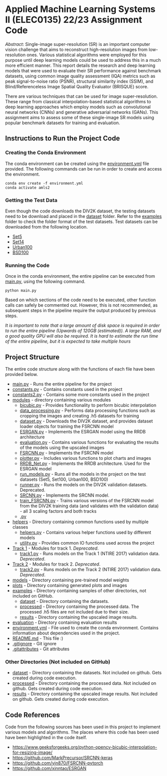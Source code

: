# Applied Machine Learning Systems II (ELEC0135) 22/23 Assignment Code

_Abstract_: Single-image super-resolution (SR) is an important computer vision challenge that aims to reconstruct high-resolution images from low-resolution ones. Various statistical algorithms were employed for this purpose until deep learning models could be used to address this in a much more efficient manner. This report details the research and deep learning models that were used to evaluate their SR performance against benchmark datasets, using common image quality assessment (IQA) metrics such as peak signal-to-noise ratio (PSNR), structural similarity index (SSIM), and Blind/Referenceless Image Spatial Quality Evaluator (BRISQUE) score. 

There are various techniques that can be used for image super-resolution. These range from classical interpolation-based statistical algorithms to deep learning approaches which employ models such as convolutional neural networks (CNNs) and generative adversarial networks (GANs). This assignment aims to assess some of these single-image SR models using popular benchmark datasets for training and evaluation.

## Instructions to Run the Project Code

### Creating the Conda Environment
The conda environment can be created using the [environment.yml](./environment.yml) file provided. The following commands can be run in order to create and access the environment. 

```
conda env create -f environment.yml
conda activate amls2
```

### Getting the Test Data
Even though the code downloads the DIV2K dataset, the testing datasets need to be download and placed in the [dataset](./dataset) folder. Refer to the [examples](./examples) folder to check the folder format of the test datasets. Test datasets can be downloaded from the following location. 

- [Set5](https://uofi.box.com/shared/static/kfahv87nfe8ax910l85dksyl2q212voc.zip)
- [Set14](https://uofi.box.com/shared/static/igsnfieh4lz68l926l8xbklwsnnk8we9.zip)
- [Urban100](https://uofi.box.com/shared/static/65upg43jjd0a4cwsiqgl6o6ixube6klm.zip)
- [BSD100](https://uofi.box.com/shared/static/qgctsplb8txrksm9to9x01zfa4m61ngq.zip)

### Running the Code
Once in the conda environment, the entire pipeline can be executed from [main.py](./main.py), using the following command.

```
python main.py
```

Based on which sections of the code need to be executed, other function calls can safely be commented out. However, this is not recommended, as subsequent steps in the pipeline require the output produced by previous steps.

_It is important to note that a large amount of disk space is required in order to run the entire pipeline (Upwards of 120GB (estimated)). A large RAM, and a good quality GPU will also be required. It is hard to estimate the run time of the entire pipeline, but it is expected to take multiple hours_

## Project Structure

The entire code structure along with the functions of each file have been provided below.

 * [main.py](./main.py) - Runs the entire pipeline for the project
 * [constants.py](./constants.py) - Contains constants used in the project
 * [constants2.py](./constants2.py) - Contains some more constants used in the project
 * [modules](./modules) - directory containing various modules 
   * [bicubic.py](./modules/bicubic.py) - Provides functionality to perform bicubic interpolation
   * [data_processing.py](./modules/data_processing.py) - Performs data processing functions such as cropping the images and creating .h5 datasets for training 
   * [dataset.py](./modules/dataset.py) - Downloads the DIV2K dataset, and provides dataset loader objects for training the FSRCNN model
   * [ESRGAN.py](./modules/ESRGAN.py) - Implements the ESRGAN model using the RRDB architecture
   * [evaluation.py](./modules/evaluation.py) - Contains various functions for evaluating the results of the models using the upscaled images
   * [FSRCNN.py](./modules/FSRCNN.py) - Implements the FSRCNN model
   * [plotter.py](./modules/plotter.py) - Includes various functions to plot charts and images
   * [RRDB_Net.py](./modules/RRDB_Net.py) - Implements the RRDB architecture. Used for the ESRGAN model
   * [run_models.py](./modules/run_models.py) - Runs all the models in the project on the test datasets (Set5, Set100, Urban100, BSD100)
   * [runner.py](./modules/runner.py) - Runs the models on the DIV2K validation datasets. Deprecated.
   * [SRCNN.py](./modules/SRCNN.py) - Implements the SRCNN model. 
   * [train_FSRCNN.py](./modules/train_FSRCNN.py) - Trains various versions of the FSRCNN model from the DIV2K training data (and validates with the validation data) - all 3 scaling factors and both tracks
   * [.py](./modules/.py)
 * [helpers](./helpers) - Directory containing common functions used by multiple classes 
   * [helpers.py](./helpers/helpers.py) - Contains various helper functions used by different models
   * [utility.py](./helpers/utility.py) - Provides common IO functions used across the project
 * [Track 1](./track1) - Modules for track 1. _Deprecated_.
   * [track1.py](./track1/track1.py) - Runs models on the Track 1 (NTIRE 2017) validation  data. _Deprecated_.
 * [Track 2](./track2) - Modules for track 2. _Deprecated_.
   * [track2.py](./track2/track2.py) - Runs models on the Track 2 (NTIRE 2017) validation  data. _Deprecated_.
 * [models](./models) - Directory containing pre-trained model weights
 * [plots](./plots) - Directory containing generated plots and images
 * [examples](./examples) - Directory containing samples of other directories, not included on GitHub.
   * [dataset](./examples/dataset) - Directory containing the datasets.
   * [processed](./examples/processed) - Directory containing the processed data. The processed .h5 files are not included due to their size.
   * [results](./examples/results) - Directory containing the upscaled image results.
 * [evaluation](./evaluation) - Directory containing evaluation results 
 * [environment.yml](./environment.yml) - File used to create the conda environment. Contains information about dependencies used in the project.
 * [README.md](./README.md) - This file :)
 * [.gitignore](./.gitignore) - Git ignore
 * [.gitattributes](./.gitattributes) - Git attributes

### Other Directories (Not included on GitHub)
 * [dataset](./dataset) - Directory containing the datasets. Not included on github. Gets created during code execution.
 * [processed](./processed) - Directory containing the processed data. Not included on github. Gets created during code execution.
 * [results](./results) - Directory containing the upscaled image results. Not included on github. Gets created during code execution.

## Code References

Code from the following sources has been used in this project to implement various models and algorithms. The places where this code has been used have been highlighted in the code itself.

- https://www.geeksforgeeks.org/python-opencv-bicubic-interpolation-for-resizing-image/
- https://github.com/MarkPrecursor/SRCNN-keras
- https://github.com/yjn870/FSRCNN-pytorch
- https://github.com/xinntao/ESRGAN